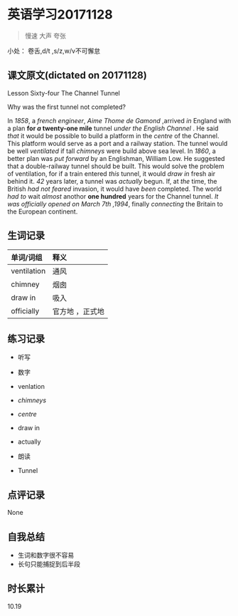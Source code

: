 # 英语学习20171128

> 慢速 大声 夸张

小处： 卷舌,d/t ,s/z,w/v不可懈怠

## 课文原文(dictated on 20171128)
Lesson Sixty-four  The Channel Tunnel

Why was the first tunnel not completed?

In _1858_, a _french engineer_, _Aime Thome de Gamond_ ,arrived _in_ England with a plan **for _a_ twenty-one mile** tunnel _under the English Channel_ .
He said _that_ it would be possible to build a platform in the _centre_ of the Channel.
This platform would serve as a port and a railway station.
The tunnel would be well _ventilated_ if tall _chimneys_ were build above sea level.
In _1860_, a better plan was _put forward_ by an Englishman, William Low.
He suggested that a double-railway tunnel should be built.
This would solve the problem of ventilation, for if a train entered _this_ tunnel, it would _draw in_ fresh air behind it.
_42_ years later, a tunnel was _actually_ begun.
If, at _the_ time, the British _had not feared_ invasion, it would have _been_ completed.
The world _had to_ wait _almost_ anothor **one hundred** years for the Channel tunnel.
_It was officially opened on March 7th ,1994_, finally _connecting_ the Britain to the European continent.

## 生词记录
| 单词/词组 | 释义   |
| :---- | :--- |
| ventilation | 通风 |
| chimney | 烟囱 |
| draw in | 吸入 |
| officially | 官方地 ，正式地 |

## 练习记录
* 听写
 * 数字
 * venlation
 * _chimneys_
 * _centre_
 * draw in
 * actually

* 朗读
 * Tunnel
 

## 点评记录
None

## 自我总结
* 生词和数字很不容易
* 长句只能捕捉到后半段

## 时长累计
10.19
